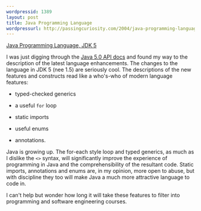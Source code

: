 ```yaml
--- 
wordpressid: 1389
layout: post
title: Java Programming Language
wordpressurl: http://passingcuriosity.com/2004/java-programming-language/
---
```


[Java Programming Language, JDK 5](http://java.sun.com/j2se/1.5.0/docs/guide/language/)

I was just digging through the [Java 5.0 API docs][1] and found my way to the
description of the latest language enhancements. The changes to the language
in JDK 5 (nee 1.5) are seriously cool. The descriptions of the new features
and constructs read like a who's-who of modern language features:

[1]: http://java.sun.com/j2se/1.5.0/docs/api/

* typed-checked generics

* a useful `for` loop

* static imports

* useful enums

* annotations.

Java is growing up. The for-each style loop and typed generics, as much as I
dislike the `<>` syntax, will significantly improve the experience of
programming in Java and the comprehensibility of the resultant code. Static
imports, annotations and enums are, in my opinion, more open to abuse, but
with discipline they too will make Java a much more attractive language to
code in.

I can't help but wonder how long it will take these features to filter into
programming and software engineering courses.
